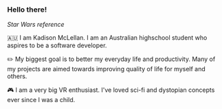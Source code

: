 ### Hello there! 
*Star Wars reference*

🇦🇺 I am Kadison McLellan. I am an Australian highschool student who aspires to be a software developer.

✏️ My biggest goal is to better my everyday life and productivity. Many of my projects are aimed towards improving quality of life for myself and others.

🎮 I am a very big VR enthusiast. I've loved sci-fi and dystopian concepts ever since I was a child.

